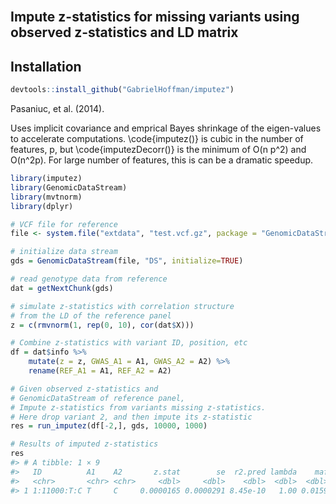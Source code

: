 
<br>

## Impute z-statistics for missing variants using observed z-statistics and LD matrix

## Installation
```r
devtools::install_github("GabrielHoffman/imputez")
```
Pasaniuc, et al. (2014).

Uses implicit covariance and emprical Bayes shrinkage of the eigen-values to accelerate computations. \code{imputez()} is cubic in the number of features, p, but \code{imputezDecorr()}  is the minimum of O(n p^2) and O(n^2p).  For large number of features, this is can be a dramatic speedup.

```r
library(imputez)
library(GenomicDataStream)
library(mvtnorm)
library(dplyr)

# VCF file for reference
file <- system.file("extdata", "test.vcf.gz", package = "GenomicDataStream")

# initialize data stream
gds = GenomicDataStream(file, "DS", initialize=TRUE)

# read genotype data from reference
dat = getNextChunk(gds)

# simulate z-statistics with correlation structure
# from the LD of the reference panel
z = c(rmvnorm(1, rep(0, 10), cor(dat$X)))

# Combine z-statistics with variant ID, position, etc
df = dat$info %>%
    mutate(z = z, GWAS_A1 = A1, GWAS_A2 = A2) %>%
    rename(REF_A1 = A1, REF_A2 = A2)

# Given observed z-statistics and 
# GenomicDataStream of reference panel,
# Impute z-statistics from variants missing z-statistics.
# Here drop variant 2, and then impute its z-statistic
res = run_imputez(df[-2,], gds, 10000, 1000)

# Results of imputed z-statistics
res
#> # A tibble: 1 × 9
#>   ID          A1    A2       z.stat        se  r2.pred lambda    maf nVariants
#>   <chr>       <chr> <chr>     <dbl>     <dbl>    <dbl>  <dbl>  <dbl>     <int>
#> 1 1:11000:T:C T     C     0.0000165 0.0000291 8.45e-10   1.00 0.0159         9
```
